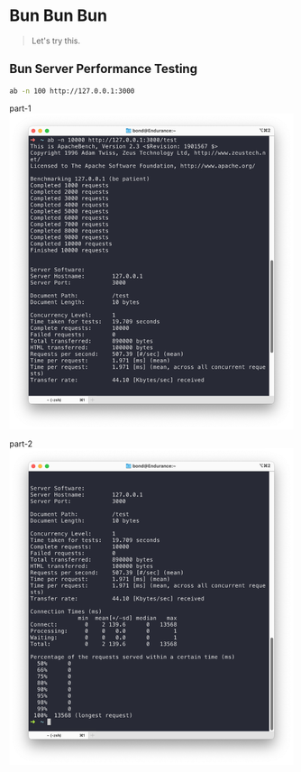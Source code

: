# Bun Bun Bun

> Let's try this.

## Bun Server Performance Testing

```sh
ab -n 100 http://127.0.0.1:3000
```

part-1
![part-1](./screenshots/part-1.png)

part-2
![part-2](./screenshots/part-2.png)

